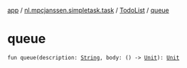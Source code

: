 [app](../../index.md) / [nl.mpcjanssen.simpletask.task](../index.md) / [TodoList](index.md) / [queue](.)

# queue

`fun queue(description: `[`String`](https://kotlinlang.org/api/latest/jvm/stdlib/kotlin/-string/index.html)`, body: () -> `[`Unit`](https://kotlinlang.org/api/latest/jvm/stdlib/kotlin/-unit/index.html)`): `[`Unit`](https://kotlinlang.org/api/latest/jvm/stdlib/kotlin/-unit/index.html)
